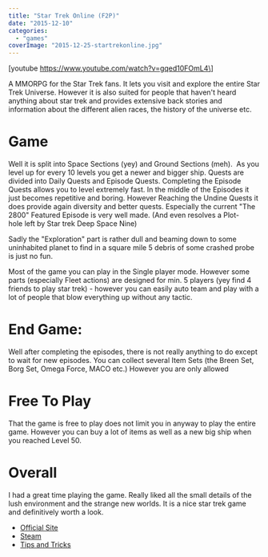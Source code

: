 ```yaml
---
title: "Star Trek Online (F2P)"
date: "2015-12-10"
categories: 
  - "games"
coverImage: "2015-12-25-startrekonline.jpg"
---
```


\[youtube https://www.youtube.com/watch?v=gqed10FOmL4\]

A MMORPG for the Star Trek fans. It lets you visit and explore the entire Star Trek Universe. However it is also suited for people that haven't heard anything about star trek and provides extensive back stories and information about the different alien races, the history of the universe etc.

# Game

Well it is split into Space Sections (yey) and Ground Sections (meh).  As you level up for every 10 levels you get a newer and bigger ship. Quests are divided into Daily Quests and Episode Quests. Completing the Episode Quests allows you to level extremely fast. In the middle of the Episodes it just becomes repetitive and boring. However Reaching the Undine Quests it does provide again diversity and better quests. Especially the current "The 2800" Featured Episode is very well made. (And even resolves a Plot-hole left by Star trek Deep Space Nine)

Sadly the "Exploration" part is rather dull and beaming down to some uninhabited planet to find in a square mile 5 debris of some crashed probe is just no fun.

Most of the game you can play in the Single player mode. However some parts (especially Fleet actions) are designed for min. 5 players (yey find 4 friends to play star trek) - however you can easily auto team and play with a lot of people that blow everything up without any tactic.

# End Game:

Well after completing the episodes, there is not really anything to do except to wait for new episodes. You can collect several Item Sets (the Breen Set, Borg Set, Omega Force, MACO etc.) However you are only allowed

# Free To Play

That the game is free to play does not limit you in anyway to play the entire game. However you can buy a lot of items as well as a new big ship when you reached Level 50.

# Overall

I had a great time playing the game. Really liked all the small details of the lush environment and the strange new worlds. It is a nice star trek game and definitively worth a look.

- [Official Site](http://www.startrekonline.com/ "http://www.startrekonline.com/")
- [Steam](http://store.steampowered.com/app/9900/ "http://store.steampowered.com/app/9900/")
- [Tips and Tricks](http://www.stowiki.org/Main_Page "http://www.stowiki.org/Main_Page")

